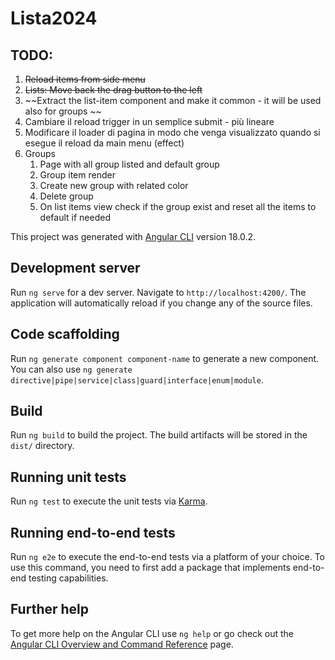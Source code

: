 # Lista2024

## TODO:

1) ~~Reload items from side menu~~
2) ~~Lists: Move back the drag button to the left~~
3) ~~Extract the list-item component and make it common - it will be used also for groups ~~
3) Cambiare il reload trigger in un semplice submit - più lineare
4) Modificare il loader di pagina in modo che venga visualizzato quando si esegue il reload da main menu (effect)
3) Groups
   1) Page with all group listed and default group
   2) Group item render
   3) Create new group with related color
   4) Delete group
   5) On list items view check if the group exist and reset all the items to default if needed

This project was generated with [Angular CLI](https://github.com/angular/angular-cli) version 18.0.2.

## Development server

Run `ng serve` for a dev server. Navigate to `http://localhost:4200/`. The application will automatically reload if you change any of the source files.

## Code scaffolding

Run `ng generate component component-name` to generate a new component. You can also use `ng generate directive|pipe|service|class|guard|interface|enum|module`.

## Build

Run `ng build` to build the project. The build artifacts will be stored in the `dist/` directory.

## Running unit tests

Run `ng test` to execute the unit tests via [Karma](https://karma-runner.github.io).

## Running end-to-end tests

Run `ng e2e` to execute the end-to-end tests via a platform of your choice. To use this command, you need to first add a package that implements end-to-end testing capabilities.

## Further help

To get more help on the Angular CLI use `ng help` or go check out the [Angular CLI Overview and Command Reference](https://angular.dev/tools/cli) page.
